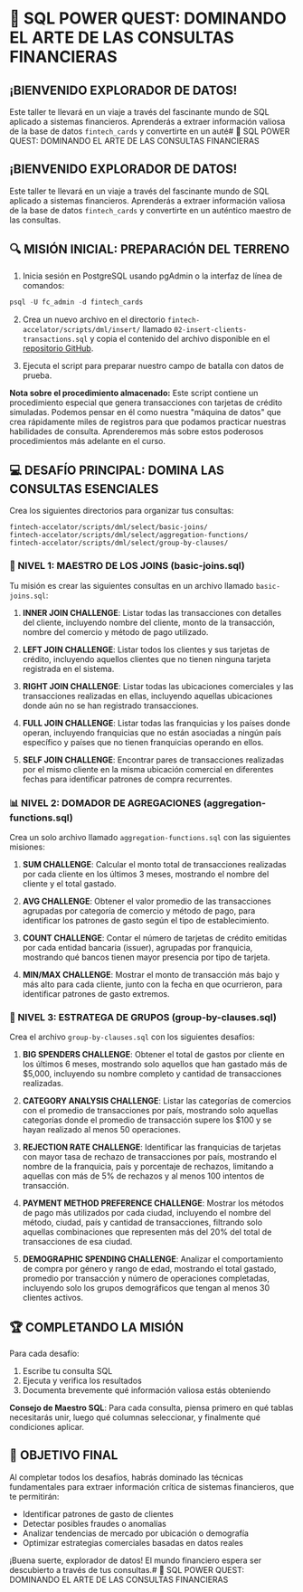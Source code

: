 # 🚀 SQL POWER QUEST: DOMINANDO EL ARTE DE LAS CONSULTAS FINANCIERAS

## ¡BIENVENIDO EXPLORADOR DE DATOS!

Este taller te llevará en un viaje a través del fascinante mundo de SQL aplicado a sistemas financieros. Aprenderás a extraer información valiosa de la base de datos `fintech_cards` y convertirte en un auté# 🚀 SQL POWER QUEST: DOMINANDO EL ARTE DE LAS CONSULTAS FINANCIERAS

## ¡BIENVENIDO EXPLORADOR DE DATOS!

Este taller te llevará en un viaje a través del fascinante mundo de SQL aplicado a sistemas financieros. Aprenderás a extraer información valiosa de la base de datos `fintech_cards` y convertirte en un auténtico maestro de las consultas.

## 🔍 MISIÓN INICIAL: PREPARACIÓN DEL TERRENO

1. Inicia sesión en PostgreSQL usando pgAdmin o la interfaz de línea de comandos:

```sql
psql -U fc_admin -d fintech_cards
```

2. Crea un nuevo archivo en el directorio `fintech-accelator/scripts/dml/insert/` llamado `02-insert-clients-transactions.sql` y copia el contenido del archivo disponible en el [repositorio GitHub](https://github.com/Doc-UP-AlejandroJaimes/sql-101-mastering/blob/main/content/fintech-accelator/scripts/dml/insert/02-insert-clients-transactions.sql).

3. Ejecuta el script para preparar nuestro campo de batalla con datos de prueba.

**Nota sobre el procedimiento almacenado:**
Este script contiene un procedimiento especial que genera transacciones con tarjetas de crédito simuladas. Podemos pensar en él como nuestra "máquina de datos" que crea rápidamente miles de registros para que podamos practicar nuestras habilidades de consulta. Aprenderemos más sobre estos poderosos procedimientos más adelante en el curso.

## 💻 DESAFÍO PRINCIPAL: DOMINA LAS CONSULTAS ESENCIALES

Crea los siguientes directorios para organizar tus consultas:
```
fintech-accelator/scripts/dml/select/basic-joins/
fintech-accelator/scripts/dml/select/aggregation-functions/
fintech-accelator/scripts/dml/select/group-by-clauses/
```

### 🔄 NIVEL 1: MAESTRO DE LOS JOINS (basic-joins.sql)

Tu misión es crear las siguientes consultas en un archivo llamado `basic-joins.sql`:

1. **INNER JOIN CHALLENGE**: 
   Listar todas las transacciones con detalles del cliente, incluyendo nombre del cliente, monto de la transacción, nombre del comercio y método de pago utilizado.

2. **LEFT JOIN CHALLENGE**: 
   Listar todos los clientes y sus tarjetas de crédito, incluyendo aquellos clientes que no tienen ninguna tarjeta registrada en el sistema.

3. **RIGHT JOIN CHALLENGE**: 
   Listar todas las ubicaciones comerciales y las transacciones realizadas en ellas, incluyendo aquellas ubicaciones donde aún no se han registrado transacciones.

4. **FULL JOIN CHALLENGE**: 
   Listar todas las franquicias y los países donde operan, incluyendo franquicias que no están asociadas a ningún país específico y países que no tienen franquicias operando en ellos.

5. **SELF JOIN CHALLENGE**: 
   Encontrar pares de transacciones realizadas por el mismo cliente en la misma ubicación comercial en diferentes fechas para identificar patrones de compra recurrentes.

### 📊 NIVEL 2: DOMADOR DE AGREGACIONES (aggregation-functions.sql)

Crea un solo archivo llamado `aggregation-functions.sql` con las siguientes misiones:

1. **SUM CHALLENGE**: 
   Calcular el monto total de transacciones realizadas por cada cliente en los últimos 3 meses, mostrando el nombre del cliente y el total gastado.

2. **AVG CHALLENGE**: 
   Obtener el valor promedio de las transacciones agrupadas por categoría de comercio y método de pago, para identificar los patrones de gasto según el tipo de establecimiento.

3. **COUNT CHALLENGE**: 
   Contar el número de tarjetas de crédito emitidas por cada entidad bancaria (issuer), agrupadas por franquicia, mostrando qué bancos tienen mayor presencia por tipo de tarjeta.

4. **MIN/MAX CHALLENGE**: 
   Mostrar el monto de transacción más bajo y más alto para cada cliente, junto con la fecha en que ocurrieron, para identificar patrones de gasto extremos.

### 🧩 NIVEL 3: ESTRATEGA DE GRUPOS (group-by-clauses.sql)

Crea el archivo `group-by-clauses.sql` con los siguientes desafíos:

1. **BIG SPENDERS CHALLENGE**: 
   Obtener el total de gastos por cliente en los últimos 6 meses, mostrando solo aquellos que han gastado más de $5,000, incluyendo su nombre completo y cantidad de transacciones realizadas.

2. **CATEGORY ANALYSIS CHALLENGE**: 
   Listar las categorías de comercios con el promedio de transacciones por país, mostrando solo aquellas categorías donde el promedio de transacción supere los $100 y se hayan realizado al menos 50 operaciones.

3. **REJECTION RATE CHALLENGE**: 
   Identificar las franquicias de tarjetas con mayor tasa de rechazo de transacciones por país, mostrando el nombre de la franquicia, país y porcentaje de rechazos, limitando a aquellas con más de 5% de rechazos y al menos 100 intentos de transacción.

4. **PAYMENT METHOD PREFERENCE CHALLENGE**: 
   Mostrar los métodos de pago más utilizados por cada ciudad, incluyendo el nombre del método, ciudad, país y cantidad de transacciones, filtrando solo aquellas combinaciones que representen más del 20% del total de transacciones de esa ciudad.

5. **DEMOGRAPHIC SPENDING CHALLENGE**: 
   Analizar el comportamiento de compra por género y rango de edad, mostrando el total gastado, promedio por transacción y número de operaciones completadas, incluyendo solo los grupos demográficos que tengan al menos 30 clientes activos.

## 🏆 COMPLETANDO LA MISIÓN

Para cada desafío:
1. Escribe tu consulta SQL
2. Ejecuta y verifica los resultados
3. Documenta brevemente qué información valiosa estás obteniendo

**Consejo de Maestro SQL**: Para cada consulta, piensa primero en qué tablas necesitarás unir, luego qué columnas seleccionar, y finalmente qué condiciones aplicar.

## 🎯 OBJETIVO FINAL

Al completar todos los desafíos, habrás dominado las técnicas fundamentales para extraer información crítica de sistemas financieros, que te permitirán:

* Identificar patrones de gasto de clientes
* Detectar posibles fraudes o anomalías
* Analizar tendencias de mercado por ubicación o demografía
* Optimizar estrategias comerciales basadas en datos reales

¡Buena suerte, explorador de datos! El mundo financiero espera ser descubierto a través de tus consultas.# 🚀 SQL POWER QUEST: DOMINANDO EL ARTE DE LAS CONSULTAS FINANCIERAS